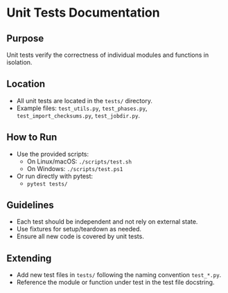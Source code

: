 # Unit Tests Documentation

## Purpose
Unit tests verify the correctness of individual modules and functions in isolation.

## Location
- All unit tests are located in the `tests/` directory.
- Example files: `test_utils.py`, `test_phases.py`, `test_import_checksums.py`, `test_jobdir.py`.

## How to Run
- Use the provided scripts:
  - On Linux/macOS: `./scripts/test.sh`
  - On Windows: `./scripts/test.ps1`
- Or run directly with pytest:
  - `pytest tests/`

## Guidelines
- Each test should be independent and not rely on external state.
- Use fixtures for setup/teardown as needed.
- Ensure all new code is covered by unit tests.

## Extending
- Add new test files in `tests/` following the naming convention `test_*.py`.
- Reference the module or function under test in the test file docstring.
